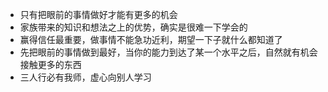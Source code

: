 
* 只有把眼前的事情做好才能有更多的机会
* 家族带来的知识和想法之上的优势，确实是很难一下学会的
* 赢得信任最重要，做事情不能急功近利，期望一下子就什么都知道了
* 先把眼前的事情做到最好，当你的能力到达了某一个水平之后，自然就有机会接触更多的东西
* 三人行必有我师，虚心向别人学习
